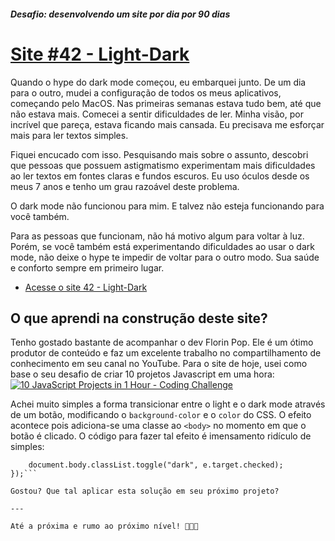 ##### Desafio: desenvolvendo um site por dia por 90 dias 

# [Site #42 - Light-Dark](https://www.dorlyneto.com/90sites/42-light-dark)

Quando o hype do dark mode começou, eu embarquei junto. De um dia para o outro, mudei a configuração de todos os meus aplicativos, começando pelo MacOS. Nas primeiras semanas estava tudo bem, até que não estava mais. Comecei a sentir dificuldades de ler. Minha visão, por incrível que pareça, estava ficando mais cansada. Eu precisava me esforçar mais para ler textos simples.

Fiquei encucado com isso. Pesquisando mais sobre o assunto, descobri que pessoas que possuem astigmatismo experimentam mais dificuldades ao ler textos em fontes claras e fundos escuros. Eu uso óculos desde os meus 7 anos e tenho um grau razoável deste problema. 

O dark mode não funcionou para mim. E talvez não esteja funcionando para você também.

Para as pessoas que funcionam, não há motivo algum para voltar à luz. Porém, se você também está experimentando dificuldades ao usar o dark mode, não deixe o hype te impedir de voltar para o outro modo. Sua saúde e conforto sempre em primeiro lugar.

* [Acesse o site 42 - Light-Dark](https://www.dorlyneto.com/90sites/42-light-dark)

## O que aprendi na construção deste site?

Tenho gostado bastante de acompanhar o dev Florin Pop. Ele é um ótimo produtor de conteúdo e faz um excelente trabalho no compartilhamento de conhecimento em seu canal no YouTube. Para o site de hoje, usei como base o seu desafio de criar 10 projetos Javascript em uma hora:
[![10 JavaScript Projects in 1 Hour - Coding Challenge](https://img.youtube.com/vi/8GPPJpiLqHk/maxresdefault.jpg)](https://youtu.be/8GPPJpiLqHk)

Achei muito simples a forma transicionar entre o light e o dark mode através de um botão, modificando o ```background-color``` e o ```color``` do CSS. O efeito acontece pois adiciona-se uma classe ao ```<body>``` no momento em que o botão é clicado. O código para fazer tal efeito é imensamento ridículo de simples:
```toggle.addEventListener("change", (e) => {
    document.body.classList.toggle("dark", e.target.checked);
});```

Gostou? Que tal aplicar esta solução em seu próximo projeto?

---

Até a próxima e rumo ao próximo nível! 🚀🚀🚀



